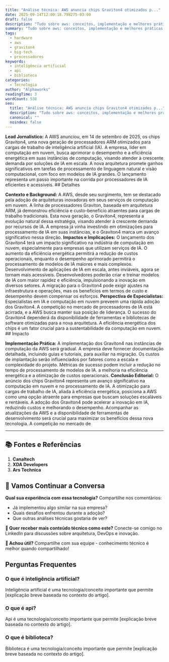 ```yaml
---
title: "Análise técnica: AWS anuncia chips Graviton4 otimizados p..."
date: 2025-09-14T12:00:18.798275-03:00
draft: false
description: "Tudo sobre aws: conceitos, implementação e melhores práticas. Leia nosso guia completo. Leia mais sobre aws e suas aplicações práticas."
summary: "Tudo sobre aws: conceitos, implementação e melhores práticas. Leia nosso guia completo. Leia mais sobre aws e suas aplicações práticas."
tags:
  - hardware
  - aws
  - graviton4
  - big-tech
  - processadores
keywords:
  - inteligência artificial
  - api
  - biblioteca
categories:
  - Tecnologia
author: "Alphaworks"
readingTime: 3
wordCount: 538
seo:
  title: "Análise técnica: AWS anuncia chips Graviton4 otimizados p..."
  description: "Tudo sobre aws: conceitos, implementação e melhores práticas. Leia nosso guia completo. Leia mais sobre aws e suas aplicações práticas."
  canonical: ""
  noindex: false
---
```


**Lead Jornalístico:** A AWS anunciou, em 14 de setembro de 2025, os chips Graviton4, uma nova geração de processadores ARM otimizados para cargas de trabalho de inteligência artificial (IA). A empresa, líder em computação em nuvem, busca aprimorar o desempenho e a eficiência energética em suas instâncias de computação, visando atender à crescente demanda por soluções de IA em escala. A nova arquitetura promete ganhos significativos em tarefas de processamento de linguagem natural e visão computacional, com foco em modelos de IA grandes. O lançamento representa um passo importante na corrida por processadores de IA eficientes e acessíveis. ## Detalhes

**Contexto e Background:** A AWS, desde seu surgimento, tem se destacado pela adoção de arquiteturas inovadoras em seus serviços de computação em nuvem. A linha de processadores Graviton, baseada em arquitetura ARM, já demonstrou eficiência e custo-benefício atraentes para cargas de trabalho tradicionais. Esta nova geração, o Graviton4, representa a evolução natural dessa estratégia, visando atender à crescente demanda por recursos de IA. A empresa já vinha investindo em otimizações para processamento de IA em suas instâncias, e o Graviton4 marca um avanço significativo nessa direção. **Impactos e Implicações:** O lançamento dos Graviton4 terá um impacto significativo na indústria de computação em nuvem, especialmente para empresas que utilizam serviços de IA. O aumento da eficiência energética permitirá a redução de custos operacionais, enquanto o desempenho aprimorado permitirá o processamento de modelos de IA maiores e mais complexos. Desenvolvimento de aplicações de IA em escala, antes inviáveis, agora se tornam mais acessíveis. Desenvolvedores poderão criar e treinar modelos de IA com maior rapidez e eficiência, impulsionando a inovação em diversos setores. A migração para o Graviton4 pode exigir ajustes na infraestrutura e operações, mas os benefícios em termos de custo e desempenho devem compensar os esforços. **Perspectiva de Especialistas:** Especialistas em IA e computação em nuvem preveem uma rápida adoção dos Graviton4. A competição no mercado de processadores de IA está acirrada, e a AWS busca manter sua posição de liderança. O sucesso do Graviton4 dependerá da disponibilidade de ferramentas e bibliotecas de software otimizadas para a nova arquitetura. A eficiência energética dos chips é um fator crucial para a sustentabilidade da computação em nuvem. ## Impacto

**Implementação Prática:** A implementação dos Graviton4 nas instâncias de computação da AWS será gradual. A empresa deve fornecer documentação detalhada, incluindo guias e tutoriais, para auxiliar na migração. Os custos de implantação serão influenciados por fatores como a escala e complexidade do projeto. Métricas de sucesso podem incluir a redução no tempo de processamento de modelos de IA. a melhoria na eficiência energética e a otimização de custos operacionais. **Conclusão Editorial:** O anúncio dos chips Graviton4 representa um avanço significativo na computação em nuvem e no processamento de IA. A otimização para cargas de trabalho de IA, aliada à eficiência energética, posiciona a AWS como uma opção atraente para empresas que buscam soluções escaláveis e rentáveis. A adoção dos Graviton4 pode acelerar a inovação em IA, reduzindo custos e melhorando o desempenho. Acompanhar as atualizações da AWS e a disponibilidade de ferramentas de desenvolvimento será crucial para maximizar os benefícios dessa nova tecnologia. A competição no mercado de


---

## 📚 Fontes e Referências

1. **Canaltech**
2. **XDA Developers**
3. **Ars Technica**

## 💬 Vamos Continuar a Conversa

**Qual sua experiência com essa tecnologia?** Compartilhe nos comentários:
- Já implementou algo similar na sua empresa?
- Quais desafios enfrentou durante a adoção?
- Que outras análises técnicas gostaria de ver?

**📧 Quer receber mais conteúdo técnico como este?** 
Conecte-se comigo no LinkedIn para discussões sobre arquitetura, DevOps e inovação.

**🔄 Achou útil?** Compartilhe com sua equipe - conhecimento técnico é melhor quando compartilhado!


## Perguntas Frequentes

### O que é inteligência artificial?

Inteligência artificial é uma tecnologia/conceito importante que permite [explicação breve baseada no contexto do artigo].

### O que é api?

Api é uma tecnologia/conceito importante que permite [explicação breve baseada no contexto do artigo].

### O que é biblioteca?

Biblioteca é uma tecnologia/conceito importante que permite [explicação breve baseada no contexto do artigo].

